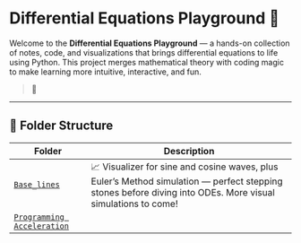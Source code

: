 # Differential Equations Playground 🚀

Welcome to the **Differential Equations Playground** — a hands-on collection of notes, code, and visualizations that brings differential equations to life using Python. This project merges mathematical theory with coding magic to make learning more intuitive, interactive, and fun.

> 🌱 

---

## 📂 Folder Structure

| Folder | Description |
|--------|-------------|
| [`Base_lines`](./Base_lines) | 📈 Visualizer for sine and cosine waves, plus Euler’s Method simulation — perfect stepping stones before diving into ODEs. More visual simulations to come! |
| [`Programming Acceleration`](./Programming%20Acceleration/) |  |
